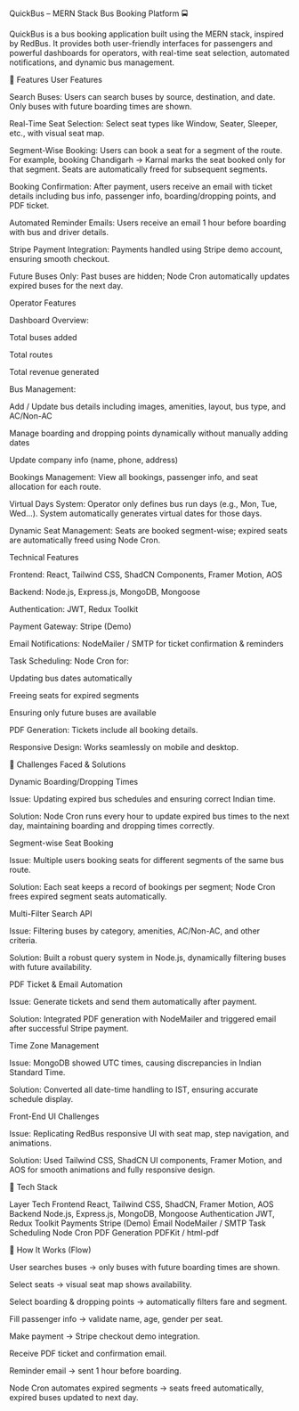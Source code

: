 QuickBus – MERN Stack Bus Booking Platform 🚍

QuickBus is a bus booking application built using the MERN stack, inspired by RedBus. It provides both user-friendly interfaces for passengers and powerful dashboards for operators, with real-time seat selection, automated notifications, and dynamic bus management.

🔹 Features
User Features

Search Buses: Users can search buses by source, destination, and date. Only buses with future boarding times are shown.

Real-Time Seat Selection: Select seat types like Window, Seater, Sleeper, etc., with visual seat map.

Segment-Wise Booking: Users can book a seat for a segment of the route. For example, booking Chandigarh → Karnal marks the seat booked only for that segment. Seats are automatically freed for subsequent segments.

Booking Confirmation: After payment, users receive an email with ticket details including bus info, passenger info, boarding/dropping points, and PDF ticket.

Automated Reminder Emails: Users receive an email 1 hour before boarding with bus and driver details.

Stripe Payment Integration: Payments handled using Stripe demo account, ensuring smooth checkout.

Future Buses Only: Past buses are hidden; Node Cron automatically updates expired buses for the next day.

Operator Features

Dashboard Overview:

Total buses added

Total routes

Total revenue generated

Bus Management:

Add / Update bus details including images, amenities, layout, bus type, and AC/Non-AC

Manage boarding and dropping points dynamically without manually adding dates

Update company info (name, phone, address)

Bookings Management: View all bookings, passenger info, and seat allocation for each route.

Virtual Days System: Operator only defines bus run days (e.g., Mon, Tue, Wed…). System automatically generates virtual dates for those days.

Dynamic Seat Management: Seats are booked segment-wise; expired seats are automatically freed using Node Cron.


Technical Features


Frontend: React, Tailwind CSS, ShadCN Components, Framer Motion, AOS

Backend: Node.js, Express.js, MongoDB, Mongoose

Authentication: JWT, Redux Toolkit

Payment Gateway: Stripe (Demo)

Email Notifications: NodeMailer / SMTP for ticket confirmation & reminders

Task Scheduling: Node Cron for:

Updating bus dates automatically

Freeing seats for expired segments

Ensuring only future buses are available

PDF Generation: Tickets include all booking details.

Responsive Design: Works seamlessly on mobile and desktop.


🔹 Challenges Faced & Solutions

Dynamic Boarding/Dropping Times

Issue: Updating expired bus schedules and ensuring correct Indian time.

Solution: Node Cron runs every hour to update expired bus times to the next day, maintaining boarding and dropping times correctly.

Segment-wise Seat Booking

Issue: Multiple users booking seats for different segments of the same bus route.

Solution: Each seat keeps a record of bookings per segment; Node Cron frees expired segment seats automatically.

Multi-Filter Search API

Issue: Filtering buses by category, amenities, AC/Non-AC, and other criteria.

Solution: Built a robust query system in Node.js, dynamically filtering buses with future availability.

PDF Ticket & Email Automation

Issue: Generate tickets and send them automatically after payment.

Solution: Integrated PDF generation with NodeMailer and triggered email after successful Stripe payment.

Time Zone Management

Issue: MongoDB showed UTC times, causing discrepancies in Indian Standard Time.

Solution: Converted all date-time handling to IST, ensuring accurate schedule display.

Front-End UI Challenges

Issue: Replicating RedBus responsive UI with seat map, step navigation, and animations.

Solution: Used Tailwind CSS, ShadCN UI components, Framer Motion, and AOS for smooth animations and fully responsive design.

🔹 Tech Stack

Layer	Tech
Frontend	React, Tailwind CSS, ShadCN, Framer Motion, AOS
Backend	Node.js, Express.js, MongoDB, Mongoose
Authentication	JWT, Redux Toolkit
Payments	Stripe (Demo)
Email	NodeMailer / SMTP
Task Scheduling	Node Cron
PDF Generation	PDFKit / html-pdf

🔹 How It Works (Flow)

User searches buses → only buses with future boarding times are shown.

Select seats → visual seat map shows availability.

Select boarding & dropping points → automatically filters fare and segment.

Fill passenger info → validate name, age, gender per seat.

Make payment → Stripe checkout demo integration.

Receive PDF ticket and confirmation email.

Reminder email → sent 1 hour before boarding.

Node Cron automates expired segments → seats freed automatically, expired buses updated to next day.
